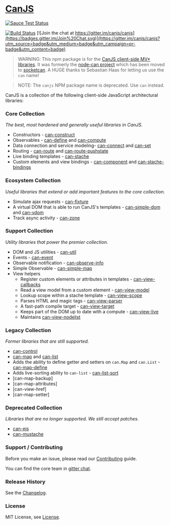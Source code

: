 # [CanJS](https://canjs.com/)

 [![Sauce Test Status](https://saucelabs.com/browser-matrix/canjs.svg)](https://saucelabs.com/u/canjs)

[![Build Status](https://travis-ci.org/canjs/canjs.png?branch=master)](https://travis-ci.org/canjs/canjs)
[![Join the chat at https://gitter.im/canjs/canjs](https://badges.gitter.im/Join%20Chat.svg)](https://gitter.im/canjs/canjs?utm_source=badge&utm_medium=badge&utm_campaign=pr-badge&utm_content=badge)

> WARNING: This npm package is for the [CanJS client-side MV* libraries](http://canjs.com). It was formerly
the [node-can project](https://github.com/sebi2k1/node-can) which has been moved
to [socketcan](https://www.npmjs.com/package/socketcan). A HUGE thanks to Sebastian Haas for
letting us use the `can` name!

> NOTE: The `canjs` NPM package name is deprecated. Use `can` instead.

CanJS is a collection of the following client-side JavaScript architectural libraries:

### Core Collection

_The best, most hardened and generally useful libraries in CanJS._

- Constructors - [can-construct](https://v3.canjs.com/doc/can-construct.html)
- Observables - [can-define](https://v3.canjs.com/doc/can-define.html) and [can-compute](https://v3.canjs.com/doc/can-compute.html)
- Data connection and service modeling- [can-connect](https://v3.canjs.com/doc/can-connect.html) and [can-set](https://v3.canjs.com/doc/can-set.html)
- Routing - [can-route](https://v3.canjs.com/doc/can-route.html) and [can-route-pushstate](https://v3.canjs.com/doc/can-route-pushstate.html)
- Live binding templates - [can-stache](https://v3.canjs.com/doc/can-stache.html)
- Custom elements and view bindings - [can-component](https://v3.canjs.com/doc/can-component.html) and [can-stache-bindings](https://v3.canjs.com/doc/can-stache-bindings.html)

### Ecosystem Collection

_Useful libraries that extend or add important features to the core collection._

- Simulate ajax requests - [can-fixture](https://v3.canjs.com/doc/can-fixture.html)
- A virtual DOM that is able to run CanJS's templates - [can-simple-dom](https://v3.canjs.com/doc/can-simple-dom.html) and [can-vdom](https://v3.canjs.com/doc/can-vdom.html)
- Track async activity - [can-zone](https://v3.canjs.com/doc/can-zone.html)


### Support Collection

_Utility libraries that power the premier collection._

- DOM and JS utilities - [can-util](https://v3.canjs.com/doc/can-util.html)
- Events - [can-event](https://v3.canjs.com/doc/can-event.html)
- Observable notification - [can-observe-info](https://v3.canjs.com/doc/can-observe-info.html)
- Simple Observable - [can-simple-map](https://v3.canjs.com/doc/can-simple-map.html)
- View helpers
  - Register custom elements or attributes in templates - [can-view-callbacks](https://v3.canjs.com/doc/can-view-callbacks.html)
  - Read a view model from a custom element - [can-view-model](https://v3.canjs.com/doc/can-view-model.html)
  - Lookup scope within a stache template - [can-view-scope](https://v3.canjs.com/doc/can-view-scope.html)
  - Parses HTML and magic tags - [can-view-parser](https://v3.canjs.com/doc/can-view-parser.html)
  - A fast-path compile target - [can-view-target](https://v3.canjs.com/doc/can-view-target.html)
  - Keeps part of the DOM up to date with a compute - [can-view-live](https://v3.canjs.com/doc/can-view-live.html)
  - Maintains [can-view-nodelist](https://v3.canjs.com/doc/can-view-nodelist.html)

### Legacy Collection

_Former libraries that are still supported._

- [can-control](https://v3.canjs.com/doc/can-control.html)
- [can-map](https://v3.canjs.com/doc/can-map.html) and [can-list](https://v3.canjs.com/doc/can-list.html)
- Adds the ability to define getter and setters on `can.Map` and `can.List` - [can-map-define](https://v3.canjs.com/doc/can-map-define.html)
- Adds live-sorting ability to `can-list` - [can-list-sort](https://v3.canjs.com/doc/can-list-sort.html)
- [can-map-backup]
- [can-map-attributes]
- [can-view-href]
- [can-map-setter]

### Deprecated Collection

_Libraries that are no longer supported. We still accept patches._

- [can-ejs](https://v2.canjs.com/docs/can.ejs.html)
- [can-mustache](https://v2.canjs.com/docs/can.mustache.html)

### Support / Contributing
Before you make an issue, please read our [Contributing](contributing.md) guide.

You can find the core team in [gitter chat](https://gitter.im/canjs/canjs).

### Release History
See the [Changelog](changelog.md).

### License
MIT License, see [License](license.md).
